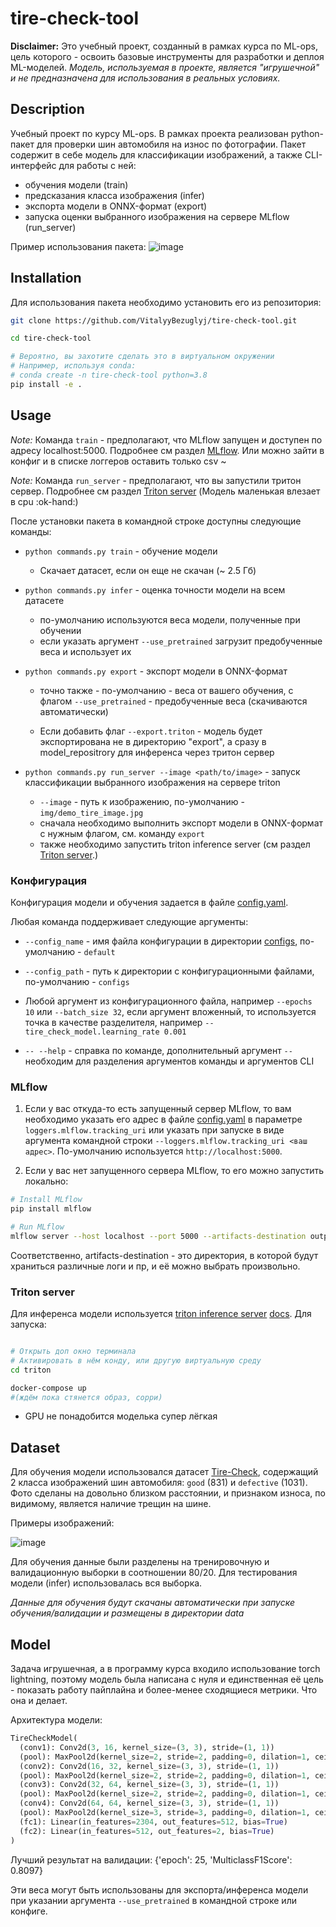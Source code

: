 # tire-check-tool

**Disclaimer:** Это учебный проект, созданный в рамках курса по ML-ops, цель которого - освоить базовые
инструменты для разработки и деплоя ML-моделей. _Модель, используемая в проекте, является "игрушечной" и не
предназначена для использования в реальных условиях._

## Description

Учебный проект по курсу ML-ops. В рамках проекта реализован python-пакет для проверки шин автомобиля на износ
по фотографии. Пакет содержит в себе модель для классификации изображений, а также CLI-интерфейс для работы с
ней:

- обучения модели (train)
- предсказания класса изображения (infer)
- экспорта модели в ONNX-формат (export)
- запуска оценки выбранного изображения на сервере MLflow (run_server)

Пример использования пакета: ![image](img/tire-check-tool_demo.png)

## Installation

Для использования пакета необходимо установить его из репозитория:

```bash
git clone https://github.com/VitalyyBezuglyj/tire-check-tool.git

cd tire-check-tool

# Вероятно, вы захотите сделать это в виртуальном окружении
# Например, используя conda:
# conda create -n tire-check-tool python=3.8
pip install -e .
```

## Usage

_Note:_ Команда `train` - предполагают, что MLflow запущен и доступен по адресу localhost:5000. Подробнее см
раздел [MLflow](#mlflow). Или можно зайти в конфиг и в списке логгеров оставить только csv ~

_Note:_ Команда `run_server` - предполагают, что вы запустили тритон сервер. Подробнее см раздел
[Triton server](#triton-server) (Модель маленькая влезает в cpu :ok-hand:)

После установки пакета в командной строке доступны следующие команды:

- `python commands.py train` - обучение модели

  - Скачает датасет, если он еще не скачан (~ $2.5$ Гб)

- `python commands.py infer` - оценка точности модели на всем датасете

  - по-умолчанию используются веса модели, полученные при обучении
  - если указать аргумент `--use_pretrained` загрузит предобученные веса и использует их

- `python commands.py export` - экспорт модели в ONNX-формат

  - точно также - по-умолчанию - веса от вашего обучения, с флагом `--use_pretrained` - предобученные веса
    (скачиваются автоматически)

  - Если добавить флаг `--export.triton` - модель будет экспортирована не в директорию "export", а сразу в
    model_repositrory для инференса через тритон сервер

- `python commands.py run_server --image <path/to/image>` - запуск классификации выбранного изображения на
  сервере triton
  - `--image` - путь к изображению, по-умолчанию - `img/demo_tire_image.jpg`
  - сначала необходимо выполнить экспорт модели в ONNX-формат с нужным флагом, см. команду `export`
  - также необходимо запустить triton inference server (см раздел [Triton server](#triton-server).)

### Конфигурация

Конфигурация модели и обучения задается в файле [config.yaml](configs/default.yaml).

Любая команда поддерживает следующие аргументы:

- `--config_name` - имя файла конфигурации в директории [configs](configs), по-умолчанию - `default`

- `--config_path` - путь к директории с конфигурационными файлами, по-умолчанию - `configs`

- Любой аргумент из конфигурационного файла, например `--epochs 10` или `--batch_size 32`, если аргумент
  вложенный, то используется точка в качестве разделителя, например `--tire_check_model.learning_rate 0.001`

- `-- --help` - справка по команде, дополнительный аргумент `--` необходим для разделения аргументов команды и
  аргументов CLI

### MLflow

1. Если у вас откуда-то есть запущенный сервер MLflow, то вам необходимо указать его адрес в файле
   [config.yaml](configs/default.yaml) в параметре `loggers.mlflow.tracking_uri` или указать при запуске в
   виде аргумента командной строки `--loggers.mlflow.tracking_uri <ваш адрес>`. По-умолчанию используется
   `http://localhost:5000`.

2. Если у вас нет запущенного сервера MLflow, то его можно запустить локально:

```bash
# Install MLflow
pip install mlflow

# Run MLflow
mlflow server --host localhost --port 5000 --artifacts-destination outputs/mlflow_artifacts
```

Соответственно, artifacts-destination - это директория, в которой будут храниться различные логи и пр, и её
можно выбрать произвольно.

### Triton server

Для инференса модели используется [triton inference server]() [docs](). Для запуска:

```bash

# Открыть доп окно терминала
# Активировать в нём конду, или другую виртуальную среду
cd triton

docker-compose up
#(ждём пока стянется образ, сорри)
```

- GPU не понадобится моделька супер лёгкая

## Dataset

Для обучения модели использовался датасет
[Tire-Check](https://www.kaggle.com/datasets/warcoder/tyre-quality-classification), содержащий 2 класса
изображений шин автомобиля: `good` ($831$) и `defective` ($1 031$). Фото сделаны на довольно близком
расстоянии, и признаком износа, по видимому, является наличие трещин на шине.

Примеры изображений:

![image](img/tires_dataset_demo.png)

Для обучения данные были разделены на тренировочную и валидационную выборки в соотношении 80/20. Для
тестирования модели (infer) использовалась вся выборка.

_Данные для обучения будут скачаны автоматически при запуске обучения/валидации и размещены в директории data_

## Model

Задача игрушечная, а в программу курса входило использование torch lightning, поэтому модель была написана с
нуля и единственная её цель - показать работу пайплайна и более-менее сходящиеся метрики. Что она и делает.

Архитектура модели:

```python
TireCheckModel(
  (conv1): Conv2d(3, 16, kernel_size=(3, 3), stride=(1, 1))
  (pool): MaxPool2d(kernel_size=2, stride=2, padding=0, dilation=1, ceil_mode=False)
  (conv2): Conv2d(16, 32, kernel_size=(3, 3), stride=(1, 1))
  (pool): MaxPool2d(kernel_size=2, stride=2, padding=0, dilation=1, ceil_mode=False)
  (conv3): Conv2d(32, 64, kernel_size=(3, 3), stride=(1, 1))
  (pool): MaxPool2d(kernel_size=2, stride=2, padding=0, dilation=1, ceil_mode=False)
  (conv4): Conv2d(64, 64, kernel_size=(3, 3), stride=(1, 1))
  (pool): MaxPool2d(kernel_size=3, stride=3, padding=0, dilation=1, ceil_mode=False)
  (fc1): Linear(in_features=2304, out_features=512, bias=True)
  (fc2): Linear(in_features=512, out_features=2, bias=True)
)
```

Лучший результат на валидации: {'epoch': 25, 'MulticlassF1Score': 0.8097}

Эти веса могут быть использованы для экспорта/инференса модели при указании аргумента `--use_pretrained` в
командной строке или конфиге.
